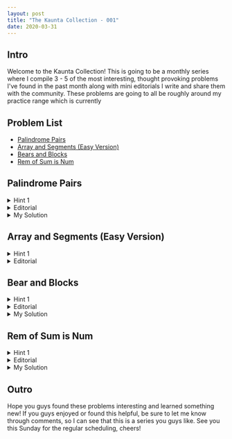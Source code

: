 ```yaml
---
layout: post
title: "The Kaunta Collection - 001"
date: 2020-03-31
---
```


## Intro

Welcome to the Kaunta Collection! This is going to be a monthly series where I compile 3 - 5 of the most interesting, thought provoking problems I've found in the past month along with mini editorials I write and share them with the community. These problems are going to all be roughly around my practice range which is currently 

## Problem List

- [Palindrome Pairs](https://codeforces.com/problemset/problem/1045/I)
- [Array and Segments (Easy Version)](https://codeforces.com/contest/1108/problem/E1)
- [Bears and Blocks](https://codeforces.com/contest/574/problem/D)
- [Rem of Sum is Num](https://atcoder.jp/contests/abc146/tasks/abc146_e)

## Palindrome Pairs

<details>
<summary>Hint 1</summary>

The only thing that matters about each string is the letter count parity.

</details>

<details>
<summary>Editorial</summary>

Once you notice that you really only care the parity of each letter count, it's an easy observation to see that a string can only make a palindrome with strings that have at most one differing parity. For example, aa and b (00 and 01) could combine but not aa and bc(000 and 011). So the question becomes, how can we efficiently count the number of valid pairs? To solve this question we're going to use an interesting 1-2 punch of common tricks. The first trick is hashing our string with powers of 2 to maintain a list in number form of all numbers that have an odd parity. (elaborate)

{% highlight cpp %}
int key = 0;
for (int i = 0; i < 26; i++) {
    // The + 0.5 is to make sure loss precision doesn't give us an answer one too low
    if (parities[i]) key += (pow(2, i) + 0.5); 
}
{% endhighlight %}

After that, we can use a map to count pairs and count how many strings differ to get our final solution. (elaborate)
</details>

<details>
<summary>My Solution</summary>

https://codeforces.com/contest/1045/submission/67131577

</details>

## Array and Segments (Easy Version)

<details>
<summary>Hint 1</summary>

Is the preserving the current maximum in the array always the best solution?

</details>

<details>
<summary>Editorial</summary>

The answer to the hint is no, and because it isn't true, there's no way to tell which element will end up being the maximum element in the correct configuration. For that reason, we have to go through each point and act as if it's the maximum and apply all segments that don't include that point and see what answer we would get.

</details>

## Bear and Blocks

<details>
<summary>Hint 1</summary>

The number of blocks in each tower isn't important; but rather, how long it takes for the tower to disappear.

</details>

<details>
<summary>Editorial</summary>

Once you see that you only care about how long it takes for each tower, this problem reduces down to simple DP on the maximum amount of turns it'll take for a stack to be destroyed. Either the tower gets destroyed from the top first or it'll get destroyed from the side.

</details>

<details>
<summary>My Solution</summary>

https://codeforces.com/contest/574/submission/68096347

</details>


## Rem of Sum is Num

<details>
<summary>Hint 1</summary>

What happens to the problem if you subtract all the elements by 1?

</details>

<details>
<summary>Editorial</summary>

[Geothermal's Editorial](https://codeforces.com/blog/entry/71699) Geothermal makes amazing editorials for ABCs and Div 3s, and I felt like whatever I wrote wouldn't add too much to his editorial for ABC146. I also highly recommend joining his [CP Academy](https://discordapp.com/invite/VxVnGHu) if you're looking for a community with great mentors and other like minded students!

</details>

<details>
<summary>My Solution</summary>

https://atcoder.jp/contests/abc146/submissions/11202164

</details>

## Outro

Hope you guys found these problems interesting and learned something new! If you guys enjoyed or found this helpful, be sure to let me know through comments, so I can see that this is a series you guys like. See you this Sunday for the regular scheduling, cheers!







